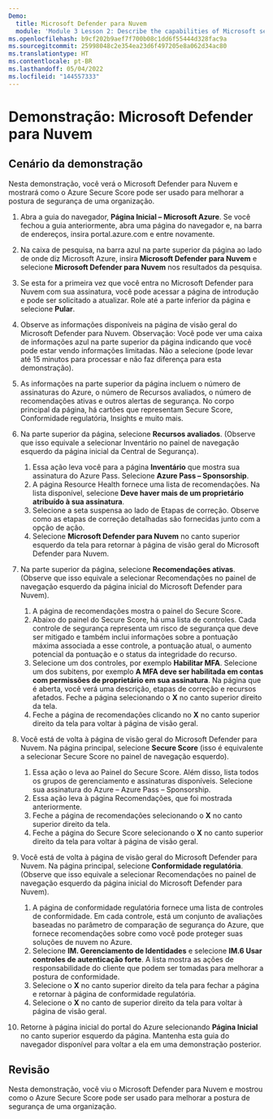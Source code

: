 ```yaml
---
Demo:
  title: Microsoft Defender para Nuvem
  module: 'Module 3 Lesson 2: Describe the capabilities of Microsoft security solutions: Describe security management capabilities of Azure'
ms.openlocfilehash: b9cf202b9aef7f700b08c1dd6f55444d328fac9a
ms.sourcegitcommit: 25998048c2e354ea23d6f497205e8a062d34ac80
ms.translationtype: HT
ms.contentlocale: pt-BR
ms.lasthandoff: 05/04/2022
ms.locfileid: "144557333"
---
```

# <a name="demo-microsoft-defender-for-cloud"></a>Demonstração: Microsoft Defender para Nuvem

## <a name="demo-scenario"></a>Cenário da demonstração

Nesta demonstração, você verá o Microsoft Defender para Nuvem e mostrará como o Azure Secure Score pode ser usado para melhorar a postura de segurança de uma organização.

1. Abra a guia do navegador, **Página Inicial – Microsoft Azure**.  Se você fechou a guia anteriormente, abra uma página do navegador e, na barra de endereços, insira portal.azure.com e entre novamente.

1. Na caixa de pesquisa, na barra azul na parte superior da página ao lado de onde diz Microsoft Azure, insira **Microsoft Defender para Nuvem** e selecione **Microsoft Defender para Nuvem** nos resultados da pesquisa.

1. Se esta for a primeira vez que você entra no Microsoft Defender para Nuvem com sua assinatura, você pode acessar a página de introdução e pode ser solicitado a atualizar.  Role até a parte inferior da página e selecione **Pular**.

1. Observe as informações disponíveis na página de visão geral do Microsoft Defender para Nuvem.  Observação: Você pode ver uma caixa de informações azul na parte superior da página indicando que você pode estar vendo informações limitadas.  Não a selecione (pode levar até 15 minutos para processar e não faz diferença para esta demonstração).

1. As informações na parte superior da página incluem o número de assinaturas do Azure, o número de Recursos avaliados, o número de recomendações ativas e outros alertas de segurança.  No corpo principal da página, há cartões que representam Secure Score, Conformidade regulatória, Insights e muito mais.  

1. Na parte superior da página, selecione **Recursos avaliados**.  (Observe que isso equivale a selecionar Inventário no painel de navegação esquerdo da página inicial da Central de Segurança).
    1. Essa ação leva você para a página **Inventário** que mostra sua assinatura do Azure Pass.  Selecione **Azure Pass – Sponsorship**.
    1. A página Resource Health fornece uma lista de recomendações.  Na lista disponível, selecione **Deve haver mais de um proprietário atribuído à sua assinatura**.
    1. Selecione a seta suspensa ao lado de Etapas de correção. Observe como as etapas de correção detalhadas são fornecidas junto com a opção de ação.  
    1. Selecione **Microsoft Defender para Nuvem** no canto superior esquerdo da tela para retornar à página de visão geral do Microsoft Defender para Nuvem.

1. Na parte superior da página, selecione **Recomendações ativas**.  (Observe que isso equivale a selecionar Recomendações no painel de navegação esquerdo da página inicial do Microsoft Defender para Nuvem).
    1. A página de recomendações mostra o painel do Secure Score.
    1. Abaixo do painel do Secure Score, há uma lista de controles. Cada controle de segurança representa um risco de segurança que deve ser mitigado e também inclui informações sobre a pontuação máxima associada a esse controle, a pontuação atual, o aumento potencial da pontuação e o status da integridade do recurso.  
    1. Selecione um dos controles, por exemplo **Habilitar MFA**.  Selecione um dos subitens, por exemplo **A MFA deve ser habilitada em contas com permissões de proprietário em sua assinatura**.  Na página que é aberta, você verá uma descrição, etapas de correção e recursos afetados. Feche a página selecionando o **X** no canto superior direito da tela.
    1. Feche a página de recomendações clicando no **X** no canto superior direito da tela para voltar à página de visão geral.

1. Você está de volta à página de visão geral do Microsoft Defender para Nuvem.  Na página principal, selecione **Secure Score** (isso é equivalente a selecionar Secure Score no painel de navegação esquerdo).
    1. Essa ação o leva ao Painel do Secure Score.  Além disso, lista todos os grupos de gerenciamento e assinaturas disponíveis.  Selecione sua assinatura do Azure – Azure Pass – Sponsorship.
    1. Essa ação leva à página Recomendações, que foi mostrada anteriormente.
    1. Feche a página de recomendações selecionando o **X** no canto superior direito da tela.
    1. Feche a página do Secure Score selecionando o **X** no canto superior direito da tela para voltar à página de visão geral.

1. Você está de volta à página de visão geral do Microsoft Defender para Nuvem.  Na página principal, selecione **Conformidade regulatória**. (Observe que isso equivale a selecionar Recomendações no painel de navegação esquerdo da página inicial do Microsoft Defender para Nuvem).
    1. A página de conformidade regulatória fornece uma lista de controles de conformidade.  Em cada controle, está um conjunto de avaliações baseadas no parâmetro de comparação de segurança do Azure, que fornece recomendações sobre como você pode proteger suas soluções de nuvem no Azure.
    1. Selecione **IM. Gerenciamento de Identidades** e selecione **IM.6 Usar controles de autenticação forte**.  A lista mostra as ações de responsabilidade do cliente que podem ser tomadas para melhorar a postura de conformidade.
    1. Selecione o **X** no canto superior direito da tela para fechar a página e retornar à página de conformidade regulatória.
    1. Selecione o **X** no canto de superior direito da tela para voltar à página de visão geral.

1. Retorne à página inicial do portal do Azure selecionando **Página Inicial** no canto superior esquerdo da página.  Mantenha esta guia do navegador disponível para voltar a ela em uma demonstração posterior.

## <a name="review"></a>Revisão

Nesta demonstração, você viu o Microsoft Defender para Nuvem e mostrou como o Azure Secure Score pode ser usado para melhorar a postura de segurança de uma organização.
